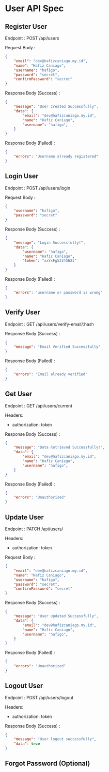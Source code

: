 # User API Spec

## Register User

Endpoint : POST /api/users

Request Body :

```json
{
    "email": "dev@hafizcaniago.my.id",
    "name": "Hafiz Caniago",
    "username": "hafigo",
    "password": "secret",
    "confirmPassword": "secret"
}
```

Response Body (Success) :
```json
{
    "message": "User Created Successfully",
    "data": {
        "email": "dev@hafizcaniago.my.id",
        "name": "Hafiz Caniago",
        "username": "hafigo",
    }
}
```

Response Body (Failed) :
```json
{
    "errors": "Username already registered"
}
```

## Login User

Endpoint : POST /api/users/login

Request Body :

```json
{
    "username": "hafigo",
    "password": "secret"
}
```

Response Body (Success) :
```json
{
    "message": "Login Successfully!",
    "data": {
        "username": "hafigo",
        "name": "Hafiz Caniago",
        "token": "xxYxFg52345623"
    }
}
```

Response Body (Failed) :
```json
{
    "errors": "username or password is wrong"
}
```

## Verify User

Endpoint : GET /api/users/verify-email/:hash

Response Body (Success) :
```json
{
    "message": "Email Verified Successfully"
}
```

Response Body (Failed) :
```json
{
    "errors": "Email already verified"
}
```

## Get User

Endpoint : GET /api/users/current

Headers:
- authorization: token

Response Body (Success) :
```json
{
    "message": "Data Retrieved Successfully!",
    "data": {
        "email": "dev@hafizcaniago.my.id",
        "name": "Hafiz Caniago",
        "username": "hafigo",
    }
}
```

Response Body (Failed) :
```json
{
    "errors": "Unauthorized"
}
```

## Update User

Endpoint : PATCH /api/users/

Headers:
- authorization: token

Request Body :

```json
{
    "email": "dev@hafizcaniago.my.id",
    "name": "Hafiz Caniago",
    "username": "hafigo",
    "password": "secret",
    "confirmPassword": "secret"
}
```

Response Body (Success) :
```json
{
    "message": "User Updated Successfully",
    "data": {
        "email": "dev@hafizcaniago.my.id",
        "name": "Hafiz Caniago",
        "username": "hafigo",
    }
}
```

Response Body (Failed) :
```json
{
    "errors": "Unauthorized"
}
```

## Logout User
Endpoint : POST /api/users/logout

Headers:
- authorization: token

Response Body (Success) :
```json
{
    "message": "User logout successfully",
    "data": true
}
```

## Forgot Password (Optional)